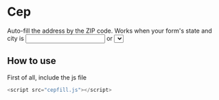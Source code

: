# Cep

Auto-fill the address by the ZIP code.
Works when your form's state and city is <input> or <select> (with or without ajax).
Made in pure **Javascript**. Don't need jQuery.

## How to use

First of all, include the js file

```javascript
<script src="cepfill.js"></script>
```
